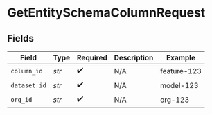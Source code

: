 # GetEntitySchemaColumnRequest


## Fields

| Field              | Type               | Required           | Description        | Example            |
| ------------------ | ------------------ | ------------------ | ------------------ | ------------------ |
| `column_id`        | *str*              | :heavy_check_mark: | N/A                | feature-123        |
| `dataset_id`       | *str*              | :heavy_check_mark: | N/A                | model-123          |
| `org_id`           | *str*              | :heavy_check_mark: | N/A                | org-123            |